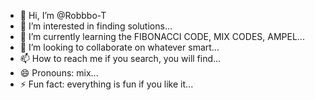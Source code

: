- 👋 Hi, I’m @Robbbo-T
- 👀 I’m interested in finding solutions...
- 🌱 I’m currently learning the FIBONACCI CODE, MIX CODES, AMPEL...
- 💞️ I’m looking to collaborate on whatever smart...
- 📫 How to reach me if you search, you will find...
- 😄 Pronouns: mix...
- ⚡ Fun fact: everything is fun if you like it...

<!---
Robbbo-T/Robbbo-T is a ✨ special ✨ repository because its `README.md` (this file) appears on your GitHub profile.
You can click the Preview link to take a look at your changes.
--->
